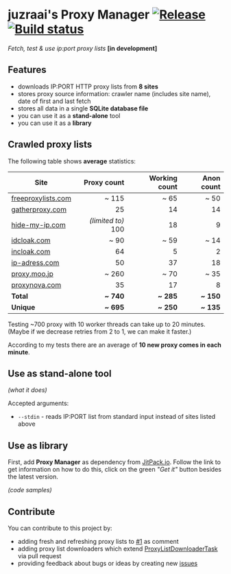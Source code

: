 # juzraai's Proxy Manager [![Release](https://jitpack.io/v/juzraai/proxy-manager.svg)](https://jitpack.io/#juzraai/proxy-manager) [![Build status](https://travis-ci.org/juzraai/proxy-manager.svg)](https://travis-ci.org/juzraai/proxy-manager)

*Fetch, test &amp; use ip:port proxy lists* **[in development]**



## Features

* downloads IP:PORT HTTP proxy lists from **8 sites**
* stores proxy source information: crawler name (includes site name), date of first and last fetch
* stores all data in a single **SQLite database file**
* you can use it as a **stand-alone** tool
* you can use it as a **library**



## Crawled proxy lists

The following table shows **average** statistics:

Site | Proxy count | Working count | Anon count
-----|------------:|--------------:|-----------:
[freeproxylists.com](http://www.freeproxylists.com/anon.php)              | ~ 115 | ~ 65 | ~ 50
[gatherproxy.com](http://gatherproxy.com/proxylist/anonymity/?t=Elite)    |    25 |   14 |   14
[hide-my-ip.com](https://www.hide-my-ip.com/proxylist.shtml) | *(limited to)* 100 |   18 |    9
[idcloak.com](http://www.idcloak.com/proxylist/free-proxy-ip-list.html)   |  ~ 90 | ~ 59 | ~ 14
[incloak.com](https://incloak.com/proxy-list/)                            |    64 |    5 |    2
[ip-adress.com](http://www.ip-adress.com/proxy_list/?k=time&d=desc)       |    50 |   37 |   18
[proxy.moo.jp](http://proxy.moo.jp/?u=90)                                 | ~ 260 | ~ 70 | ~ 35
[proxynova.com](http://www.proxynova.com/proxy-server-list/)              |    35 |   17 |    8
**Total**  | **~ 740** | **~ 285** | **~ 150**
**Unique** | **~ 695** | **~ 250** | **~ 135**

Testing ~700 proxy with 10 worker threads can take up to 20 minutes. (Maybe if we decrease retries from 2 to 1, we can make it faster.)

According to my tests there are an average of **10 new proxy comes in each minute**.



## Use as stand-alone tool

*(what it does)*

Accepted arguments:

* `--stdin` - reads IP:PORT list from standard input instead of sites listed above



## Use as library

First, add **Proxy Manager** as dependency from [JitPack.io](https://jitpack.io/#juzraai/toolbox). Follow the link to get information on how to do this, click on the green *"Get it"* button besides the latest version.

*(code samples)*


## Contribute

You can contribute to this project by:

* adding fresh and refreshing proxy lists to [#1](https://github.com/juzraai/proxy-manager/issues/1) as comment
* adding proxy list downloaders which extend [ProxyListDownloaderTask](https://github.com/juzraai/proxy-manager/blob/master/src/main/java/hu/juzraai/proxymanager/fetch/ProxyListDownloaderTask.java) via pull request
* providing feedback about bugs or ideas by creating new [issues](https://github.com/juzraai/proxy-manager/issues/)
